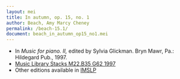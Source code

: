 ```yaml
---
layout: mei
title: In autumn, op. 15, no. 1
author: Beach, Amy Marcy Cheney
permalink: /beach-15.1/
document: beach_in_autumn_op15_no1.mei
---
```


- In *Music for piano. II,* edited by Sylvia Glickman. Bryn Mawr, Pa.: Hildegard Pub., 1997.
- <a href="https://tufts-primo.hosted.exlibrisgroup.com/permalink/f/bnf7qa/01TUN_ALMA2187518310003851">Music Library Stacks M22.B35 G62 1997</a>
- Other editions available in <a href="https://imslp.org/wiki/4_Sketches%2C_Op.15_(Beach%2C_Amy_Marcy)" target="_blank">IMSLP</a>

